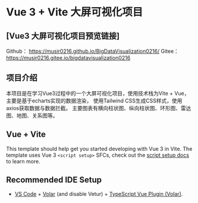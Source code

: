 # Vue 3 + Vite 大屏可视化项目

## [Vue3 大屏可视化项目预览链接] 
Github：
https://musir0216.github.io/BigDataVisualization0216/
Gitee：
https://musir0216.gitee.io/bigdatavisualization0216

## 项目介绍

本项目是在学习Vue3过程中的一个大屏可视化项目，使用技术栈为Vite + Vue，主要是基于echarts实现的数据渲染，
使用Tailwind CSS生成CSS样式，使用axios获取数据与数据拦截。
主要图表有横向柱状图、纵向柱状图、环形图、雷达图、地图、关系图等。


## Vue + Vite
This template should help get you started developing with Vue 3 in Vite. The template uses Vue 3 
`<script setup>` SFCs, check out the [script setup docs](https://v3.vuejs.org/api/sfc-script-setup.html#sfc-script-setup) to learn more.

## Recommended IDE Setup

- [VS Code](https://code.visualstudio.com/) + [Volar](https://marketplace.visualstudio.com/items?itemName=Vue.volar) (and disable Vetur) + [TypeScript Vue Plugin (Volar)](https://marketplace.visualstudio.com/items?itemName=Vue.vscode-typescript-vue-plugin).

